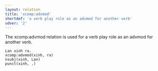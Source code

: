 ```yaml
---
layout: relation
title: 'xcomp:advmod'
shortdef: 'a verb play role as an advmod for another verb'
udver: '2'
---
```


The xcomp:advmod relation is used for a verb play role as an advmod for another verb.

~~~ sdparse
Lan xinh ra.
xcomp:advmod(xinh, ra)
nsubj(xinh, Lan)
punct(xinh, .)
~~~

<!-- Interlanguage links updated Ne 5. května 2024, 18:21:50 CEST -->
